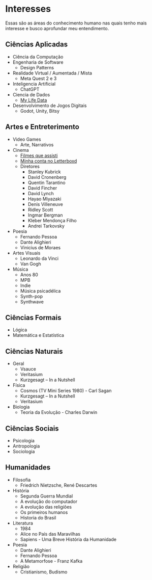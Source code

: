 # Interesses

Essas são as áreas do conhecimento humano nas quais tenho mais interesse e busco aprofundar meu entendimento.

## Ciências Aplicadas
- Ciência da Computação
- Engenharia de Software
    - Design Patterns
- Realidade Virtual / Aumentada / Mista
    - Meta Quest 2 e 3
- Inteligencia Artificial
    - ChatGPT
- Ciencia de Dados
    - [My Life Data](https://github.com/andredarcie/my-life-data)
- Desenvolvimento de Jogos Digitais
    - Godot, Unity, Bitsy

## Artes e Entreterimento
- Video Games
    - Arte, Narrativos
- Cinema
    - [Filmes que assisti](https://github.com/andredarcie/my-life-data/blob/master/data/movies/movies_watched.csv)
    - [Minha conta no Letterboxd](https://letterboxd.com/andredarcie/films/)
    - Diretores
        - Stanley Kubrick
        - David Cronenberg
        - Quentin Tarantino
        - David Fincher
        - David Lynch
        - Hayao Miyazaki
        - Denis Villeneuve
        - Ridley Scott
        - Ingmar Bergman
        - Kleber Mendonça Filho
        - Andrei Tarkovsky
- Poesia
    - Fernando Pessoa
    - Dante Alighieri
    - Vinicius de Moraes
- Artes Visuais
    - Leonardo da Vinci
    - Van Gogh
- Música
    - Anos 80
    - MPB
    - Indie
    - Música psicadélica
    - Synth-pop
    - Synthwave

## Ciências Formais
- Lógica
- Matemática e Estatística

## Ciências Naturais
- Geral
    - Vsauce
    - Veritasium
    - Kurzgesagt – In a Nutshell
- Física
    - Cosmos (TV Mini Series 1980) - Carl Sagan
    - Kurzgesagt – In a Nutshell
    - Veritasium
- Biologia
    - Teoria da Evolução - Charles Darwin

## Ciências Sociais
- Psicologia
- Antropologia
- Sociologia

## Humanidades
- Filosofia
    - Friedrich Nietzsche, René Descartes
- História
    - Segunda Guerra Mundial
    - A evolução do computador
    - A evolução das religiões
    - Os primeiros humanos
    - Historia do Brasil
- Literatura
    - 1984
    - Alice no País das Maravilhas
    - Sapiens - Uma Breve História da Humanidade
- Poesia
    - Dante Alighieri
    - Fernando Pessoa
    - A Metamorfose - Franz Kafka
- Religião
    - Cristianismo, Budismo


